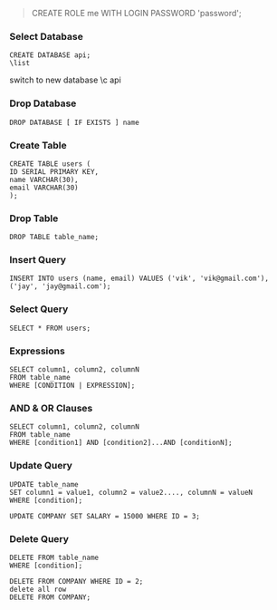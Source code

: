 
>CREATE ROLE me WITH LOGIN PASSWORD 'password';

### Select Database
    CREATE DATABASE api;
    \list
switch to new database
    \c api

### Drop Database
    DROP DATABASE [ IF EXISTS ] name
### Create Table
    CREATE TABLE users (
    ID SERIAL PRIMARY KEY,
    name VARCHAR(30),
    email VARCHAR(30)
    );
### Drop Table
    DROP TABLE table_name;
### Insert Query
    INSERT INTO users (name, email) VALUES ('vik', 'vik@gmail.com'), ('jay', 'jay@gmail.com');
### Select Query
    SELECT * FROM users;
### Expressions
    SELECT column1, column2, columnN
    FROM table_name
    WHERE [CONDITION | EXPRESSION];
### AND & OR Clauses
    SELECT column1, column2, columnN
    FROM table_name
    WHERE [condition1] AND [condition2]...AND [conditionN];
### Update Query
    UPDATE table_name
    SET column1 = value1, column2 = value2...., columnN = valueN
    WHERE [condition];

    UPDATE COMPANY SET SALARY = 15000 WHERE ID = 3;
### Delete Query
    DELETE FROM table_name
    WHERE [condition];

    DELETE FROM COMPANY WHERE ID = 2;
    delete all row
    DELETE FROM COMPANY;

